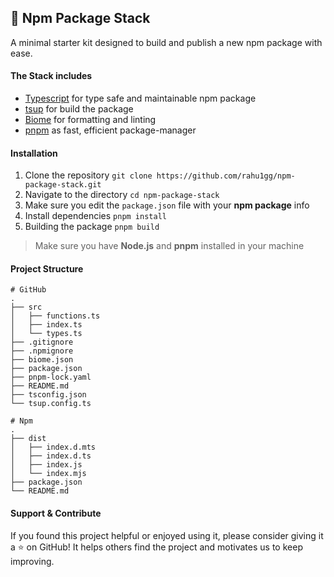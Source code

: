 ## 🚀 Npm Package Stack
A minimal starter kit designed to build and publish a new npm package with ease.

#### The Stack includes
- [Typescript](https://www.typescriptlang.org/) for type safe and maintainable npm package
- [tsup](https://tsup.egoist.dev/) for build the package
- [Biome](https://biomejs.dev/) for formatting and linting
- [pnpm](https://pnpm.io/) as fast, efficient package-manager

#### Installation
1. Clone the repository ```git clone https://github.com/rahu1gg/npm-package-stack.git```
2. Navigate to the directory ```cd npm-package-stack```
3. Make sure you edit the `package.json` file with your **npm package** info
4. Install dependencies ```pnpm install```
5. Building the package ```pnpm build```

> Make sure you have __Node.js__ and __pnpm__ installed in your machine

#### Project Structure
```
# GitHub
.
├── src
│   ├── functions.ts
│   ├── index.ts
│   └── types.ts
├── .gitignore
├── .npmignore
├── biome.json
├── package.json
├── pnpm-lock.yaml
├── README.md
├── tsconfig.json
└── tsup.config.ts
```
```
# Npm
.
├── dist
│   ├── index.d.mts
│   ├── index.d.ts
│   ├── index.js
│   └── index.mjs
├── package.json
└── README.md
```

#### Support & Contribute
If you found this project helpful or enjoyed using it, please consider giving it a ⭐️ on GitHub! It helps others find the project and motivates us to keep improving.
